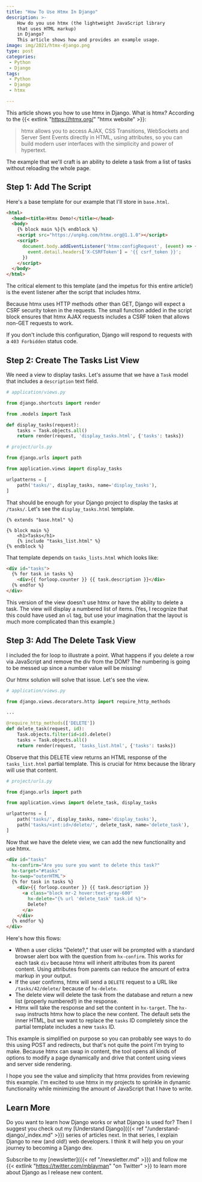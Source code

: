 ```yaml
---
title: "How To Use Htmx In Django"
description: >-
    How do you use htmx (the lightweight JavaScript library
    that uses HTML markup)
    in Django?
    This article shows how and provides an example usage.
image: img/2021/htmx-django.png
type: post
categories:
 - Python
 - Django
tags:
 - Python
 - Django
 - htmx

---
```


This article shows you
how to use htmx in Django.
What is htmx?
According to the {{< extlink "https://htmx.org/" "htmx website" >}}:

> htmx allows you to access AJAX, CSS Transitions, WebSockets
and Server Sent Events directly in HTML, using attributes,
so you can build modern user interfaces with the simplicity
and power of hypertext.

The example that we'll craft
is an ability to delete a task
from a list of tasks
without reloading the whole page.

## Step 1: Add The Script

Here's a base template
for our example
that I'll store in `base.html`.

```html
<html>
  <head><title>Htmx Demo!</title></head>
  <body>
    {% block main %}{% endblock %}
    <script src="https://unpkg.com/htmx.org@1.1.0"></script>
    <script>
      document.body.addEventListener('htmx:configRequest', (event) => {
        event.detail.headers['X-CSRFToken'] = '{{ csrf_token }}';
      })
    </script>
  </body>
</html>
```

The critical element to this template
(and the impetus for this entire article!)
is the event listener
after the script that includes htmx.

Because htmx uses HTTP methods other
than GET,
Django will expect a CSRF security token
in the requests.
The small function added
in the script block ensures
that htmx AJAX requests
includes a CSRF token
that allows non-GET requests
to work.

If you don't include this configuration,
Django will respond to requests
with a `403 Forbidden` status code.

## Step 2: Create The Tasks List View

We need a view to display tasks.
Let's assume that we have a `Task` model
that includes a `description` text field.

```python
# application/views.py

from django.shortcuts import render

from .models import Task

def display_tasks(request):
    tasks = Task.objects.all()
    return render(request, 'display_tasks.html', {'tasks': tasks})
```

```python
# project/urls.py

from django.urls import path

from application.views import display_tasks

urlpatterns = [
    path('tasks/', display_tasks, name='display_tasks'),
]
```

That should be enough
for your Django project
to display the tasks at `/tasks/`.
Let's see the `display_tasks.html` template.

```django
{% extends "base.html" %}

{% block main %}
    <h1>Tasks</h1>
    {% include "tasks_list.html" %}
{% endblock %}
```

That template depends on `tasks_lists.html`
which looks like:

```html
<div id="tasks">
  {% for task in tasks %}
    <div>{{ forloop.counter }} {{ task.description }}</div>
  {% endfor %}
</div>
```

This version of the view doesn't use htmx
or have the ability
to delete a task.
The view will display a numbered list
of items.
(Yes,
I recognize that this could have used an `ol` tag,
but use your imagination
that the layout is much more complicated
than this example.)

## Step 3: Add The Delete Task View

I included the for loop to illustrate a point.
What happens if you delete a row
via JavaScript
and remove the div from the DOM?
The numbering is going to be messed up
since a number value will be missing!

Our htmx solution will solve that issue.
Let's see the view.

```python
# application/views.py

from django.views.decorators.http import require_http_methods

...

@require_http_methods(['DELETE'])
def delete_task(request, id):
    Task.objects.filter(id=id).delete()
    tasks = Task.objects.all()
    return render(request, 'tasks_list.html', {'tasks': tasks})
```

Observe that this DELETE view returns an HTML response
of the `tasks_list.html` partial template.
This is crucial for htmx
because the library will use that content.

```python
# project/urls.py

from django.urls import path

from application.views import delete_task, display_tasks

urlpatterns = [
    path('tasks/', display_tasks, name='display_tasks'),
    path('tasks/<int:id>/delete/', delete_task, name='delete_task'),
]
```

Now that we have the delete view,
we can add the new functionality
and use htmx.

```html
<div id="tasks"
  hx-confirm="Are you sure you want to delete this task?"
  hx-target="#tasks"
  hx-swap="outerHTML">
  {% for task in tasks %}
    <div>{{ forloop.counter }} {{ task.description }}
      <a class="block mr-2 hover:text-gray-600"
        hx-delete="{% url 'delete_task' task.id %}">
        Delete?
      </a>
    </div>
  {% endfor %}
</div>
```

Here's how this flows:

* When a user clicks "Delete?," that user will be prompted
    with a standard browser alert box
    with the question from `hx-confirm`.
    This works for each task `div`
    because htmx will inherit attributes
    from its parent content.
    Using attributes from parents can reduce the amount
    of extra markup in your output.
* If the user confirms,
    htmx will send a `DELETE` request
    to a URL like `/tasks/42/delete/`
    because of `hx-delete`.
* The delete view will delete the task
    from the database
    and return a new list (properly numbered!)
    in the response.
* Htmx will take the response
    and set the content
    in `hx-target`.
    The `hx-swap` instructs htmx how to place the new content.
    The default sets the inner HTML,
    but we want to replace the `tasks` ID completely
    since the partial template
    includes a new `tasks` ID.

This example is simplified
on purpose
so you can probably see ways
to do this using POST
and redirects,
but that's not quite the point
I'm trying to make.
Because htmx can swap
in content,
the tool opens all kinds
of options
to modify a page dynamically
and drive that content using views
and server side rendering.

I hope you see the value and simplicity
that htmx provides
from reviewing this example.
I'm excited to use htmx
in my projects
to sprinkle in dynamic functionality
while minimizing the amount of JavaScript
that I have to write.

## Learn More

Do you want to learn how Django works
or what Django is used for?
Then I suggest you check out my
[Understand Django]({{< ref "/understand-django/_index.md" >}})
series of articles next.
In that series,
I explain Django
to new (and old!) web developers.
I think it will help you
on your journey to becoming a Django dev.

Subscribe to my [newsletter]({{< ref "/newsletter.md" >}})
and follow me
{{< extlink "https://twitter.com/mblayman" "on Twitter" >}}
to learn more about Django
as I release new content.
